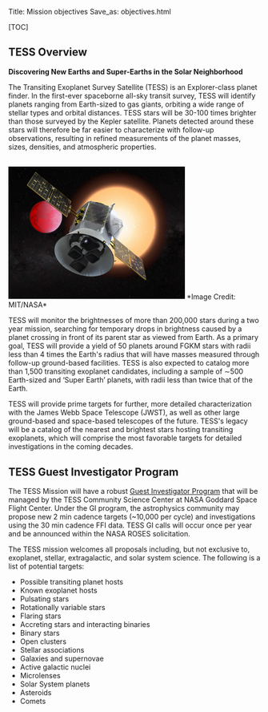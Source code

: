 Title: Mission objectives
Save_as: objectives.html

[TOC]

## TESS Overview
**Discovering New Earths and Super-Earths in the Solar Neighborhood**

The Transiting Exoplanet Survey Satellite (TESS) is an Explorer-class planet finder. In the first-ever spaceborne all-sky transit survey, TESS will identify planets ranging from Earth-sized to gas giants, orbiting a wide range of stellar types and orbital distances. TESS stars will be 30-100 times brighter than those surveyed by the Kepler satellite. Planets detected around these stars will therefore be far easier to characterize with follow-up observations, resulting in refined measurements of the planet masses, sizes, densities, and atmospheric properties.


<br/>
<img class="img-responsive" style="max-width:70%;" src="images/mission/tess_lava_planet_rotated.jpg">
*Image Credit: MIT/NASA*
<br/>

TESS will monitor the brightnesses of more than 200,000 stars during a two year mission, searching for temporary drops in brightness caused by a planet crossing in front of its parent star as viewed from Earth. As a primary goal, TESS will provide a yield of 50 planets around FGKM stars with radii less than 4 times the Earth's radius that will have masses measured through follow-up ground-based facilities. TESS is also expected to catalog more than 1,500 transiting exoplanet candidates, including a sample of ∼500 Earth-sized and ‘Super Earth’ planets, with radii less than twice that of the Earth. 

TESS will provide prime targets for further, more detailed characterization with the James Webb Space Telescope (JWST), as well as other large ground-based and space-based telescopes of the future. TESS's legacy will be a catalog of the nearest and brightest stars hosting transiting exoplanets, which will comprise the most favorable targets for detailed investigations in the coming decades.


## TESS Guest Investigator Program

The TESS Mission will have a robust [Guest Investigator Program](tess-proposing-targets.html) that will be managed by the TESS Community Science Center at NASA Goddard Space Flight Center. Under the GI program, the astrophysics community may propose new 2 min cadence targets (~10,000 per cycle) and investigations using the 30 min cadence FFI data. TESS GI calls will occur once per year and be announced within the NASA ROSES solicitation.  

The TESS mission welcomes all proposals including, but not exclusive to, exoplanet, stellar, extragalactic, and solar system science. The following is a list of potential targets:

<ul>
<li>Possible transiting planet hosts</li>
<li>Known exoplanet hosts</li>
<li>Pulsating stars</li>
<li>Rotationally variable stars</li>
<li>Flaring stars</li>
<li>Accreting stars and interacting binaries</li>
<li>Binary stars</li>
<li>Open clusters</li>
<li>Stellar associations</li>
<li>Galaxies and supernovae</li>
<li>Active galactic nuclei</li>
<li>Microlenses</li>
<li>Solar System planets</li>
<li>Asteroids</li>
<li>Comets</li>
</ul>
